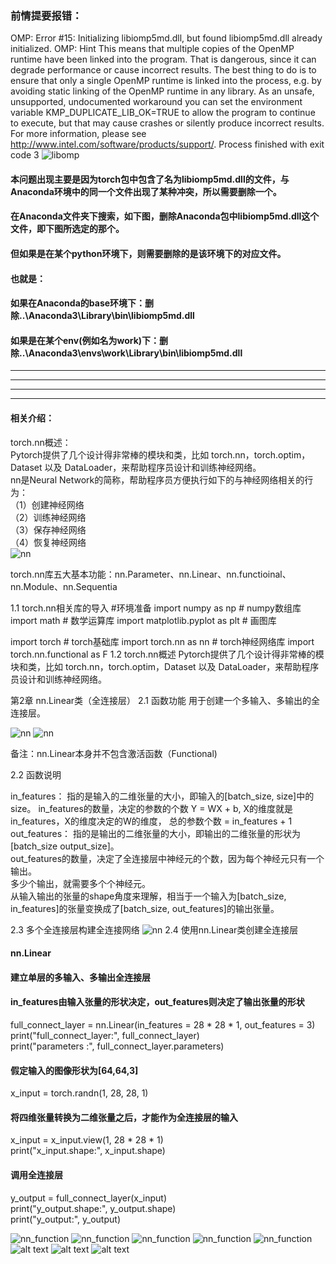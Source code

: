 ### 前情提要报错：
OMP: Error #15: Initializing libiomp5md.dll, but found libiomp5md.dll already initialized.
OMP: Hint This means that multiple copies of the OpenMP runtime have been linked into the program. That is dangerous, since it can degrade performance or cause incorrect results. The best thing to do is to ensure that only a single OpenMP runtime is linked into the process, e.g. by avoiding static linking of the OpenMP runtime in any library. As an unsafe, unsupported, undocumented workaround you can set the environment variable KMP_DUPLICATE_LIB_OK=TRUE to allow the program to continue to execute, but that may cause crashes or silently produce incorrect results. For more information, please see http://www.intel.com/software/products/support/.
Process finished with exit code 3
![libomp](./images/libomp.webp)

#### 本问题出现主要是因为torch包中包含了名为libiomp5md.dll的文件，与Anaconda环境中的同一个文件出现了某种冲突，所以需要删除一个。  

#### 在Anaconda文件夹下搜索，如下图，删除Anaconda包中libiomp5md.dll这个文件，即下图所选定的那个。
#### 但如果是在某个python环境下，则需要删除的是该环境下的对应文件。

#### 也就是：

#### 如果在Anaconda的base环境下：删除..\Anaconda3\Library\bin\libiomp5md.dll
#### 如果是在某个env(例如名为work)下：删除..\Anaconda3\envs\work\Library\bin\libiomp5md.dll

   
   --------------------------------------------------------------------------------------------  
   --------------------------------------------------------------------------------------------  
   --------------------------------------------------------------------------------------------  
   --------------------------------------------------------------------------------------------  
#### 相关介绍：
 torch.nn概述：  
Pytorch提供了几个设计得非常棒的模块和类，比如 torch.nn，torch.optim，Dataset 以及 DataLoader，来帮助程序员设计和训练神经网络。  
nn是Neural Network的简称，帮助程序员方便执行如下的与神经网络相关的行为：  
（1）创建神经网络  
（2）训练神经网络   
（3）保存神经网络  
（4）恢复神经网络  
![nn](./images/nn.png)


torch.nn库五大基本功能：nn.Parameter、nn.Linear、nn.functioinal、nn.Module、nn.Sequentia

1.1 torch.nn相关库的导入
#环境准备
import numpy as np              # numpy数组库
import math                     # 数学运算库
import matplotlib.pyplot as plt # 画图库
 
import torch             # torch基础库
import torch.nn as nn    # torch神经网络库
import torch.nn.functional as F
1.2 torch.nn概述
Pytorch提供了几个设计得非常棒的模块和类，比如 torch.nn，torch.optim，Dataset 以及 DataLoader，来帮助程序员设计和训练神经网络。

第2章 nn.Linear类（全连接层）
2.1 函数功能
用于创建一个多输入、多输出的全连接层。


![nn](./images/nn_linear.png)
![nn](./images/nn_linear_factor.png)

 备注：nn.Linear本身并不包含激活函数（Functional)

2.2 函数说明


in_features：
指的是输入的二维张量的大小，即输入的[batch_size, size]中的size。
in_features的数量，决定的参数的个数   Y = WX + b,  X的维度就是in_features，X的维度决定的W的维度， 总的参数个数 = in_features + 1
out_features：
指的是输出的二维张量的大小，即输出的二维张量的形状为[batch_size output_size]。  
out_features的数量，决定了全连接层中神经元的个数，因为每个神经元只有一个输出。  
多少个输出，就需要多个个神经元。  
从输入输出的张量的shape角度来理解，相当于一个输入为[batch_size, in_features]的张量变换成了[batch_size, out_features]的输出张量。  

2.3 多个全连接层构建全连接网络
![nn](./images/all_connect.png)
2.4 使用nn.Linear类创建全连接层
#### nn.Linear
#### 建立单层的多输入、多输出全连接层
#### in_features由输入张量的形状决定，out_features则决定了输出张量的形状 
full_connect_layer = nn.Linear(in_features = 28 * 28 * 1, out_features = 3)  
print("full_connect_layer:", full_connect_layer)  
print("parameters        :", full_connect_layer.parameters)  
 
#### 假定输入的图像形状为[64,64,3]
x_input = torch.randn(1, 28, 28, 1)  
 
#### 将四维张量转换为二维张量之后，才能作为全连接层的输入
x_input = x_input.view(1, 28 * 28 * 1)  
print("x_input.shape:", x_input.shape)  
 
#### 调用全连接层
y_output = full_connect_layer(x_input)  
print("y_output.shape:", y_output.shape)  
print("y_output:", y_output)  

![nn_function](./images/nn_function.png)
![nn_function](./images/nn_function_tesi.png)
![nn_function](./images/nn_function.png)
![nn_function](./images/nn_parment.png)
![nn_function](./images/nn_parment_test.png)
![alt text](./images/nn_modul.png)
![alt text](./images/nn_seq.png)
![alt text](./images/nn_self.png)

